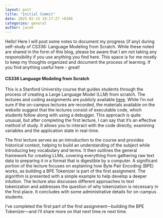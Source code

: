 ```yaml
---
layout: post
title: "Initial Commit"
date: 2025-02-15 19:17:27 +0100
categories: general
author: jacek
---
```


Hello! Here I will post some notes to document my progress (if any) during self-study of CS336: Language Modeling from Scratch. While these noted are shared in the form of this blog,
please be aware that I am not taking any responsibility if you use anything you find here. This space is for me mostly to keep my thoughts organized and document the process of learning. If you find anything useful here - great!

#### CS336 Language Modeling from Scratch

This is a Stanford University course that guides students through the process of creating a Large Language Model (LLM) from scratch. The lectures and coding assignments are publicly available [here](https://github.com/stanford-cs336/spring2024-lectures/tree/main). While I’m not sure if the on-campus lectures are recorded, the materials available on the website suggest that the lectures consist of executable code, which students follow along with using a debugger. This approach is quite unusual, but after completing the first lecture, I can say that it’s an effective method of study. It allows you to interact with the code directly, examining variables and the application state in real-time.

The first lecture serves as an introduction to the course and provides historical context, helping to build an understanding of the subject while introducing key vocabulary and terms. It then outlines the general framework for creating LLMs, covering everything from gathering raw text data to preparing it in a format that is digestible by a computer. A significant portion of the lecture focuses on explaining how Byte Pair Encoding (BPE) works, as building a BPE Tokenizer is part of the first assignment. The algorithm is presented with a simple example to help develop a deeper intuition. The lecture also discusses different approaches to text tokenization and addresses the question of why tokenization is necessary in the first place. It concludes with some administrative details for on-campus students.

I’ve completed the first part of the first assignment—building the BPE Tokenizer—and I’ll share more on that next time.re next time.
